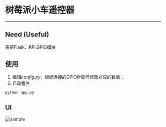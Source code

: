 # 树莓派小车遥控器
-----
## Need (Useful)

需要Flask、RPi.GPIO模块

## 使用

1. 编辑*config.py*，根据连接的GPIO针脚号修改对应的数值；
2. 启动程序

```python app.py```

## UI

![sample](https://github.com/fordoo/rpi-car/blob/master/sample.png?raw=true)
